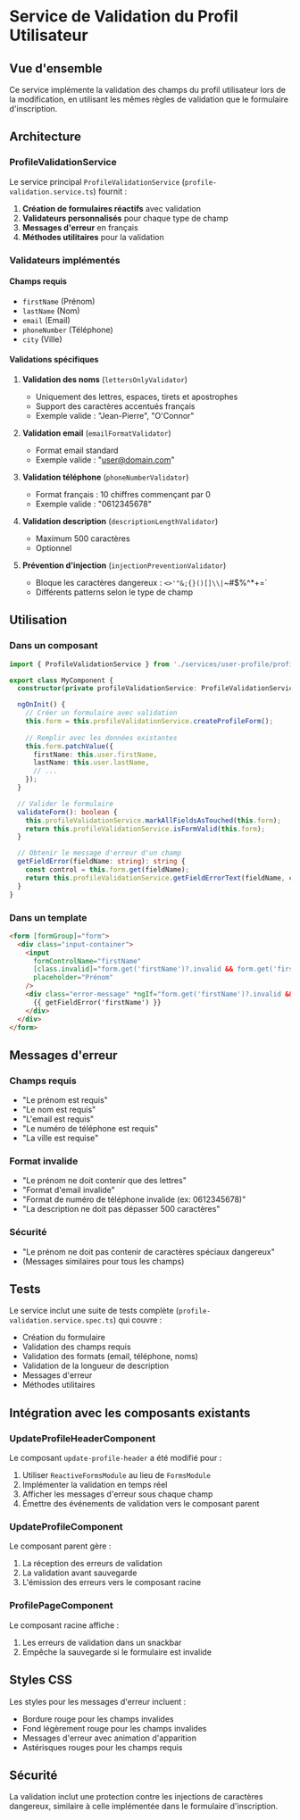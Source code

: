 # Service de Validation du Profil Utilisateur

## Vue d'ensemble

Ce service implémente la validation des champs du profil utilisateur lors de la modification, en utilisant les mêmes règles de validation que le formulaire d'inscription.

## Architecture

### ProfileValidationService

Le service principal `ProfileValidationService` (`profile-validation.service.ts`) fournit :

1. **Création de formulaires réactifs** avec validation
2. **Validateurs personnalisés** pour chaque type de champ
3. **Messages d'erreur** en français
4. **Méthodes utilitaires** pour la validation

### Validateurs implémentés

#### Champs requis
- `firstName` (Prénom)
- `lastName` (Nom)
- `email` (Email)
- `phoneNumber` (Téléphone)
- `city` (Ville)

#### Validations spécifiques

1. **Validation des noms** (`lettersOnlyValidator`)
   - Uniquement des lettres, espaces, tirets et apostrophes
   - Support des caractères accentués français
   - Exemple valide : "Jean-Pierre", "O'Connor"

2. **Validation email** (`emailFormatValidator`)
   - Format email standard
   - Exemple valide : "user@domain.com"

3. **Validation téléphone** (`phoneNumberValidator`)
   - Format français : 10 chiffres commençant par 0
   - Exemple valide : "0612345678"

4. **Validation description** (`descriptionLengthValidator`)
   - Maximum 500 caractères
   - Optionnel

5. **Prévention d'injection** (`injectionPreventionValidator`)
   - Bloque les caractères dangereux : `<>'"&;{}()[]\\|`~#$%^*+=`
   - Différents patterns selon le type de champ

## Utilisation

### Dans un composant

```typescript
import { ProfileValidationService } from './services/user-profile/profile-validation.service';

export class MyComponent {
  constructor(private profileValidationService: ProfileValidationService) {}

  ngOnInit() {
    // Créer un formulaire avec validation
    this.form = this.profileValidationService.createProfileForm();
    
    // Remplir avec les données existantes
    this.form.patchValue({
      firstName: this.user.firstName,
      lastName: this.user.lastName,
      // ...
    });
  }

  // Valider le formulaire
  validateForm(): boolean {
    this.profileValidationService.markAllFieldsAsTouched(this.form);
    return this.profileValidationService.isFormValid(this.form);
  }

  // Obtenir le message d'erreur d'un champ
  getFieldError(fieldName: string): string {
    const control = this.form.get(fieldName);
    return this.profileValidationService.getFieldErrorText(fieldName, control!);
  }
}
```

### Dans un template

```html
<form [formGroup]="form">
  <div class="input-container">
    <input 
      formControlName="firstName" 
      [class.invalid]="form.get('firstName')?.invalid && form.get('firstName')?.touched"
      placeholder="Prénom"
    />
    <div class="error-message" *ngIf="form.get('firstName')?.invalid && form.get('firstName')?.touched">
      {{ getFieldError('firstName') }}
    </div>
  </div>
</form>
```

## Messages d'erreur

### Champs requis
- "Le prénom est requis"
- "Le nom est requis"
- "L'email est requis"
- "Le numéro de téléphone est requis"
- "La ville est requise"

### Format invalide
- "Le prénom ne doit contenir que des lettres"
- "Format d'email invalide"
- "Format de numéro de téléphone invalide (ex: 0612345678)"
- "La description ne doit pas dépasser 500 caractères"

### Sécurité
- "Le prénom ne doit pas contenir de caractères spéciaux dangereux"
- (Messages similaires pour tous les champs)

## Tests

Le service inclut une suite de tests complète (`profile-validation.service.spec.ts`) qui couvre :

- Création du formulaire
- Validation des champs requis
- Validation des formats (email, téléphone, noms)
- Validation de la longueur de description
- Messages d'erreur
- Méthodes utilitaires

## Intégration avec les composants existants

### UpdateProfileHeaderComponent

Le composant `update-profile-header` a été modifié pour :

1. Utiliser `ReactiveFormsModule` au lieu de `FormsModule`
2. Implémenter la validation en temps réel
3. Afficher les messages d'erreur sous chaque champ
4. Émettre des événements de validation vers le composant parent

### UpdateProfileComponent

Le composant parent gère :

1. La réception des erreurs de validation
2. La validation avant sauvegarde
3. L'émission des erreurs vers le composant racine

### ProfilePageComponent

Le composant racine affiche :

1. Les erreurs de validation dans un snackbar
2. Empêche la sauvegarde si le formulaire est invalide

## Styles CSS

Les styles pour les messages d'erreur incluent :

- Bordure rouge pour les champs invalides
- Fond légèrement rouge pour les champs invalides
- Messages d'erreur avec animation d'apparition
- Astérisques rouges pour les champs requis

## Sécurité

La validation inclut une protection contre les injections de caractères dangereux, similaire à celle implémentée dans le formulaire d'inscription.
